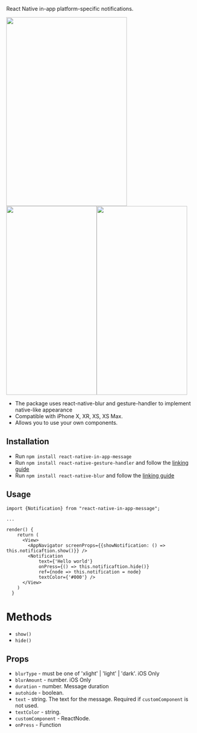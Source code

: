 React Native in-app platform-specific notifications. 


<img src="https://user-images.githubusercontent.com/17552441/50739935-cae35080-11f7-11e9-96f9-a87579e405dd.gif" width="320" height="500" /><img src="https://user-images.githubusercontent.com/17552441/50739938-db93c680-11f7-11e9-84e3-a7a07feba7b9.gif" width="240" height="500" /><img src="https://user-images.githubusercontent.com/17552441/50739945-e9e1e280-11f7-11e9-9d0b-4d15db0e1c3d.gif" width="240" height="500" />


- The package uses react-native-blur and gesture-handler to implement native-like appearance
- Compatible with iPhone X, XR, XS, XS Max.
- Allows you to use your own components.

## Installation

- Run `npm install react-native-in-app-message`
- Run `npm install react-native-gesture-handler` and follow the <a href="https://kmagiera.github.io/react-native-gesture-handler/docs/getting-started.html#installation">linking guide</a>
- Run `npm install react-native-blur` and follow the <a href="https://github.com/react-native-community/react-native-blur#installation">linking guide</a>

## Usage

```
import {Notification} from "react-native-in-app-message";

...

render() {
    return (
      <View>
        <AppNavigator screenProps={{showNotification: () => this.notificaftion.show()}} />
        <Notification 
            text={'Hello world'}
            onPress={() => this.notificaftion.hide()} 
            ref={node => this.notification = node} 
            textColor={'#000'} />
      </View>
    )
  }

```

# Methods
- `show()`
- `hide()`

## Props

- `blurType` - must be one of 'xlight' | 'light' | 'dark'. iOS Only
- `blurAmount` - number. iOS Only
- `duration` - number. Message duration
- `autohide` - boolean.
- `text` - string. The text for the message. Required if `customComponent` is not used.
- `textColor` - string.
- `customComponent` - ReactNode.
- `onPress` - Function
